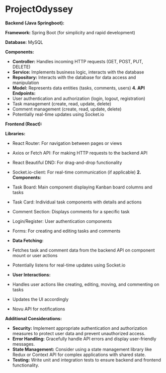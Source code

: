 # ProjectOdyssey

**Backend (Java Springboot):**

**Framework:** Spring Boot (for simplicity and rapid development)
  
**Database:** MySQL 

**Components:**

- **Controller:** Handles incoming HTTP requests (GET, POST, PUT, DELETE)
- **Service:** Implements business logic, interacts with the database
- **Repository:** Interacts with the database for data access and manipulation
- **Model:** Represents data entities (tasks, comments, users) **4. API Endpoints:**
- User authentication and authorization (login, logout, registration)
- Task management (create, read, update, delete)
- Comment management (create, read, update, delete)
- Potentially real-time updates using Socket.io

**Frontend (React):**

**Libraries:**

- React Router: For navigation between pages or views
- Axios or Fetch API: For making HTTP requests to the backend API
- React Beautiful DND: For drag-and-drop functionality
- Socket.io-client: For real-time communication (if applicable) **2. Components:**
- Task Board: Main component displaying Kanban board columns and tasks
- Task Card: Individual task components with details and actions
- Comment Section: Displays comments for a specific task
- Login/Register: User authentication components
- Forms: For creating and editing tasks and comments 

- **Data Fetching:**
- Fetches task and comment data from the backend API on component mount or user actions
- Potentially listens for real-time updates using Socket.io 

- **User Interactions:**
- Handles user actions like creating, editing, moving, and commenting on tasks
- Updates the UI accordingly
- Novu API for notifications

**Additional Considerations:**

- **Security:** Implement appropriate authentication and authorization measures to protect user data and prevent unauthorized access.
- **Error Handling:** Gracefully handle API errors and display user-friendly messages.
- **State Management:** Consider using a state management library like Redux or Context API for complex applications with shared state.
- **Testing:** Write unit and integration tests to ensure backend and frontend functionality.
